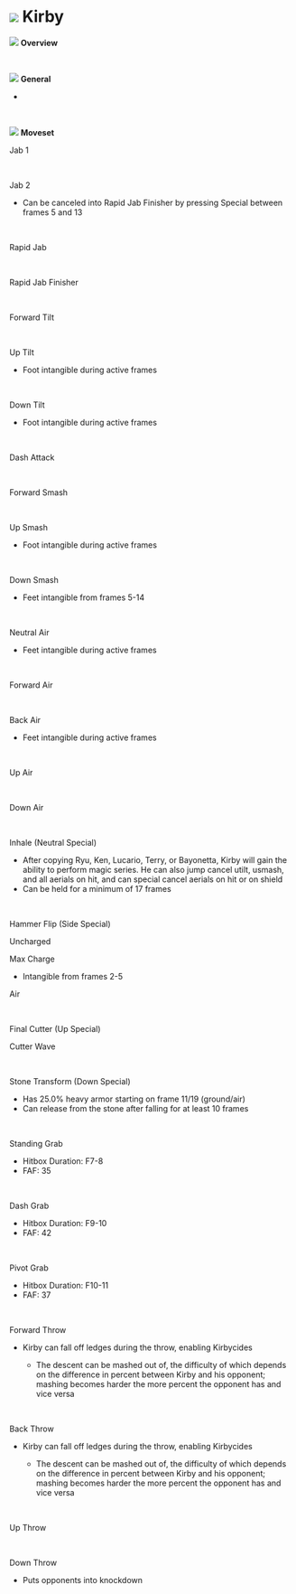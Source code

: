# ![](../../images/Stock_Kirby.png) Kirby

<!DOCTYPE html>
<meta name="viewport" content="width=device-width; initial-scale=1.0;">
<link rel="stylesheet" type="text/css" href="../../style.css">

![](../../images/SmashBall.png) <b>Overview</b>
<p class="info"></p>
<br>

![](../../images/SmashBall.png) <b>General</b>
<p class="info_header"></p>
<ul>
  <li></li>
</ul>
<br>

![](../../images/SmashBall.png) <b>Moveset</b>
<br>
<p>Jab 1</p><div class="charTable"></div>
<br>
<p>Jab 2</p>
<ul>
  <li>Can be canceled into Rapid Jab Finisher by pressing Special between frames 5 and 13</li>
</ul>
<div class="charTable"></div>
<br>
<p>Rapid Jab</p><div class="charTable"></div>
<br>
<p>Rapid Jab Finisher</p><div class="charTable"></div>
<br>
<p>Forward Tilt</p><div class="charTable"></div>
<br>
<p>Up Tilt</p>
<ul>
  <li>Foot intangible during active frames</li>
</ul>
<div class="charTable"></div>
<br>
<p>Down Tilt</p>
<ul>
  <li>Foot intangible during active frames</li>
</ul>
<div class="charTable"></div>
<br>
<p>Dash Attack</p><div class="charTable"></div>
<br>
<p>Forward Smash</p><div class="charTable"></div>
<br>
<p>Up Smash</p>
<ul>
  <li>Foot intangible during active frames</li>
</ul>
<div class="charTable"></div>
<br>
<p>Down Smash</p>
<ul>
  <li>Feet intangible from frames 5-14</li>
</ul>
<div class="charTable"></div>
<br>
<p>Neutral Air</p>
<ul>
  <li>Feet intangible during active frames</li>
</ul>
<div class="charTable"></div>
<br>
<p>Forward Air</p><div class="charTable"></div>
<br>
<p>Back Air</p>
<ul>
  <li>Feet intangible during active frames</li>
</ul>
<div class="charTable"></div>
<br>
<p>Up Air</p><div class="charTable"></div>
<br>
<p>Down Air</p><div class="charTable"></div>
<br>
<p>Inhale (Neutral Special)</p>
<ul>
  <li>After copying Ryu, Ken, Lucario, Terry, or Bayonetta, Kirby will gain the ability to perform magic series. He can also jump cancel utilt, usmash, and all aerials on hit, and can special cancel aerials on hit or on shield</li>
  <li>Can be held for a minimum of 17 frames</li>
</ul>
<div class="charTable"></div>
<br>
<p>Hammer Flip (Side Special)</p>
<p class="info_header">Uncharged</p>
<div class="charTable"></div>
<p class="info_header">Max Charge</p>
<ul>
  <li>Intangible from frames 2-5</li>
</ul>
<div class="charTable"></div>
<p class="info_header">Air</p>
<div class="charTable"></div>
<br>
<p>Final Cutter (Up Special)</p><div class="charTable"></div>
<p class="info_header">Cutter Wave</p>
<div class="charTable"></div>
<br>
<p>Stone Transform (Down Special)</p>
<ul>
  <li>Has 25.0% heavy armor starting on frame 11/19 (ground/air)</li>
  <li>Can release from the stone after falling for at least 10 frames</li>
</ul>
<div class="charTable"></div>
<br>
<p>Standing Grab</p>
<ul>
  <li>Hitbox Duration: F7-8</li>
  <li>FAF: 35</li>
</ul>
<br>
<p>Dash Grab</p>
<ul>
  <li>Hitbox Duration: F9-10</li>
  <li>FAF: 42</li>
</ul>
<br>
<p>Pivot Grab</p>
<ul>
  <li>Hitbox Duration: F10-11</li>
  <li>FAF: 37</li>
</ul>
<br>
<p>Forward Throw</p>
<ul>
  <li>Kirby can fall off ledges during the throw, enabling Kirbycides</li>
  <ul>
    <li>The descent can be mashed out of, the difficulty of which depends on the difference in percent between Kirby and his opponent; mashing becomes harder the more percent the opponent has and vice versa</li>
  </ul>
</ul>
<div class="charTable"></div>
<br>
<p>Back Throw</p>
<ul>
  <li>Kirby can fall off ledges during the throw, enabling Kirbycides</li>
  <ul>
    <li>The descent can be mashed out of, the difficulty of which depends on the difference in percent between Kirby and his opponent; mashing becomes harder the more percent the opponent has and vice versa</li>
  </ul>
</ul>
<div class="charTable"></div>
<br>
<p>Up Throw</p><div class="charTable"></div>
<br>
<p>Down Throw</p>
<ul>
  <li>Puts opponents into knockdown</li>
</ul>
<div class="charTable"></div>

<script src="https://ajax.googleapis.com/ajax/libs/jquery/3.6.3/jquery.min.js"></script>
<script src="../../js/arrow.js"></script>
<script type="text/javascript" src="../../js/dataparser.js"></script>
<script type="text/javascript">
  importFile("./data/data_kirby.json");
</script>